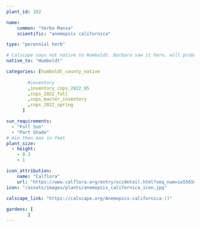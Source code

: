 ```yaml
---
plant_id: 182 

name: 
    common: "Yerba Mansa"     
    scientific: "anemopsis californica"  

type: "perennial herb"

# Calscape says not native to Humboldt. Barbara saw it here. will probably change it to adhere to calscape later
native_to: "Humboldt"

categories: [humboldt_county_native
        
        #inventory 
        ,inventory_cnps_2022_05
        ,cnps_2022_fall
        ,cnps_master_inventory
        ,cnps_2022_spring
      ]

sun_requirements:
  - "Full Sun"
  - "Part Shade"
# min then max in feet
plant_size:
  - height: 
    - 0.3 
    - 1

icon_attribution: 
    name: "Calflora"
    url: "https://www.calflora.org/entry/occdetail.html?seq_num=io55654"
icon: "/assets/images/plants/anemopsis_californica_icon.jpg"
 
calscape_link: "https://calscape.org/Anemopsis-californica-()"

gardens: [
        ]
---
```








